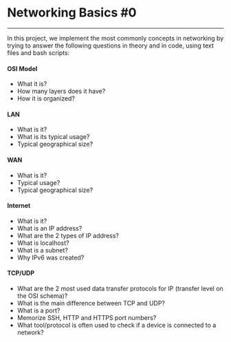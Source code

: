 # Networking Basics #0

---

In this project, we implement the most commonly concepts in networking by trying
to answer the following questions in theory and in code, using text files and bash scripts:

#### OSI Model

- What it is?
- How many layers does it have?
- How it is organized?

#### LAN

- What is it?
- What is its typical usage?
- Typical geographical size?

#### WAN

- What is it?
- Typical usage?
- Typical geographical size?

#### Internet

- What is it?
- What is an IP address?
- What are the 2 types of IP address?
- What is localhost?
- What is a subnet?
- Why IPv6 was created?

#### TCP/UDP

- What are the 2 most used data transfer protocols for IP (transfer level on the OSI schema)?
- What is the main difference between TCP and UDP?
- What is a port?
- Memorize SSH, HTTP and HTTPS port numbers?
- What tool/protocol is often used to check if a device is connected to a network?
